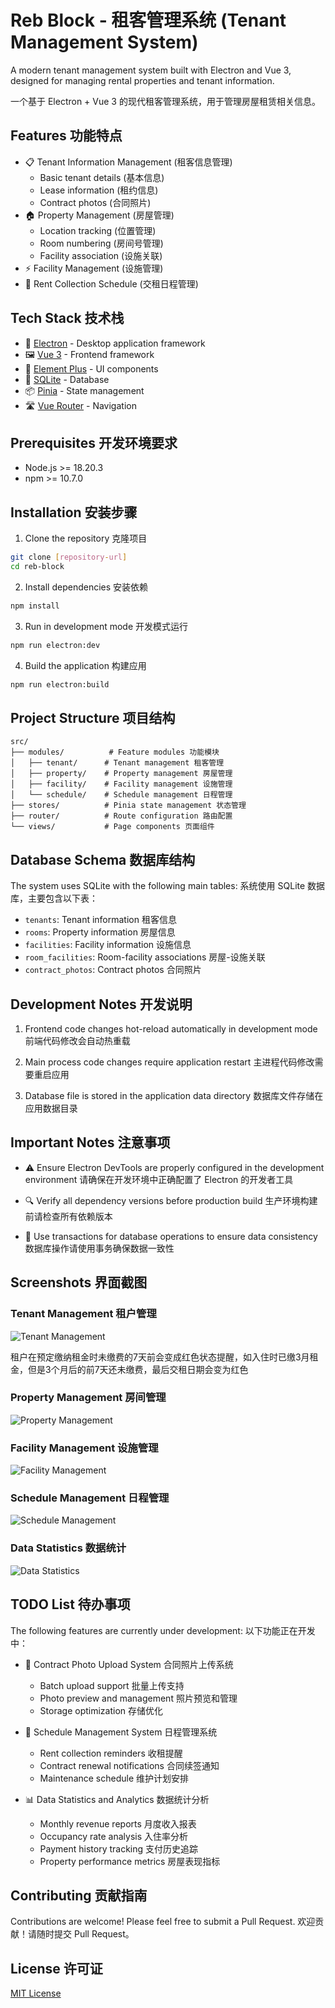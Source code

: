 # Reb Block - 租客管理系统 (Tenant Management System)

A modern tenant management system built with Electron and Vue 3, designed for managing rental properties and tenant information.

一个基于 Electron + Vue 3 的现代租客管理系统，用于管理房屋租赁相关信息。

## Features 功能特点

- 📋 Tenant Information Management (租客信息管理)
  - Basic tenant details (基本信息)
  - Lease information (租约信息)
  - Contract photos (合同照片)
- 🏠 Property Management (房屋管理)
  - Location tracking (位置管理)
  - Room numbering (房间号管理)
  - Facility association (设施关联)
- ⚡ Facility Management (设施管理)
- 📅 Rent Collection Schedule (交租日程管理)

## Tech Stack 技术栈

- 🔧 [Electron](https://www.electronjs.org/) - Desktop application framework
- 🖼️ [Vue 3](https://vuejs.org/) - Frontend framework
- 🎨 [Element Plus](https://element-plus.org/) - UI components
- 💾 [SQLite](https://www.sqlite.org/) - Database
- 📦 [Pinia](https://pinia.vuejs.org/) - State management
- 🛣️ [Vue Router](https://router.vuejs.org/) - Navigation

## Prerequisites 开发环境要求

- Node.js >= 18.20.3
- npm >= 10.7.0

## Installation 安装步骤

1. Clone the repository 克隆项目
```bash
git clone [repository-url]
cd reb-block
```

2. Install dependencies 安装依赖
```bash
npm install
```

3. Run in development mode 开发模式运行
```bash
npm run electron:dev
```

4. Build the application 构建应用
```bash
npm run electron:build
```

## Project Structure 项目结构

```
src/
├── modules/          # Feature modules 功能模块
│   ├── tenant/      # Tenant management 租客管理
│   ├── property/    # Property management 房屋管理
│   ├── facility/    # Facility management 设施管理
│   └── schedule/    # Schedule management 日程管理
├── stores/          # Pinia state management 状态管理
├── router/          # Route configuration 路由配置
└── views/           # Page components 页面组件
```

## Database Schema 数据库结构

The system uses SQLite with the following main tables:
系统使用 SQLite 数据库，主要包含以下表：

- `tenants`: Tenant information 租客信息
- `rooms`: Property information 房屋信息
- `facilities`: Facility information 设施信息
- `room_facilities`: Room-facility associations 房屋-设施关联
- `contract_photos`: Contract photos 合同照片

## Development Notes 开发说明

1. Frontend code changes hot-reload automatically in development mode
   前端代码修改会自动热重载

2. Main process code changes require application restart
   主进程代码修改需要重启应用

3. Database file is stored in the application data directory
   数据库文件存储在应用数据目录

## Important Notes 注意事项

- ⚠️ Ensure Electron DevTools are properly configured in the development environment
  请确保在开发环境中正确配置了 Electron 的开发者工具

- 🔍 Verify all dependency versions before production build
  生产环境构建前请检查所有依赖版本

- 💾 Use transactions for database operations to ensure data consistency
  数据库操作请使用事务确保数据一致性

## Screenshots 界面截图

### Tenant Management 租户管理
![Tenant Management](assets/租户管理.png)

租户在预定缴纳租金时未缴费的7天前会变成红色状态提醒，如入住时已缴3月租金，但是3个月后的前7天还未缴费，最后交租日期会变为红色

### Property Management 房间管理
![Property Management](assets/房间管理.png)

### Facility Management 设施管理
![Facility Management](assets/设施管理.png)

### Schedule Management 日程管理
![Schedule Management](assets/日程管理.png)

### Data Statistics 数据统计
![Data Statistics](assets/数据统计.png)

## TODO List 待办事项

The following features are currently under development:
以下功能正在开发中：

- 📸 Contract Photo Upload System 合同照片上传系统
  - Batch upload support 批量上传支持
  - Photo preview and management 照片预览和管理
  - Storage optimization 存储优化

- 📅 Schedule Management System 日程管理系统
  - Rent collection reminders 收租提醒
  - Contract renewal notifications 合同续签通知
  - Maintenance schedule 维护计划安排

- 📊 Data Statistics and Analytics 数据统计分析
  - Monthly revenue reports 月度收入报表
  - Occupancy rate analysis 入住率分析
  - Payment history tracking 支付历史追踪
  - Property performance metrics 房屋表现指标

## Contributing 贡献指南

Contributions are welcome! Please feel free to submit a Pull Request.
欢迎贡献！请随时提交 Pull Request。

## License 许可证

[MIT License](LICENSE) 